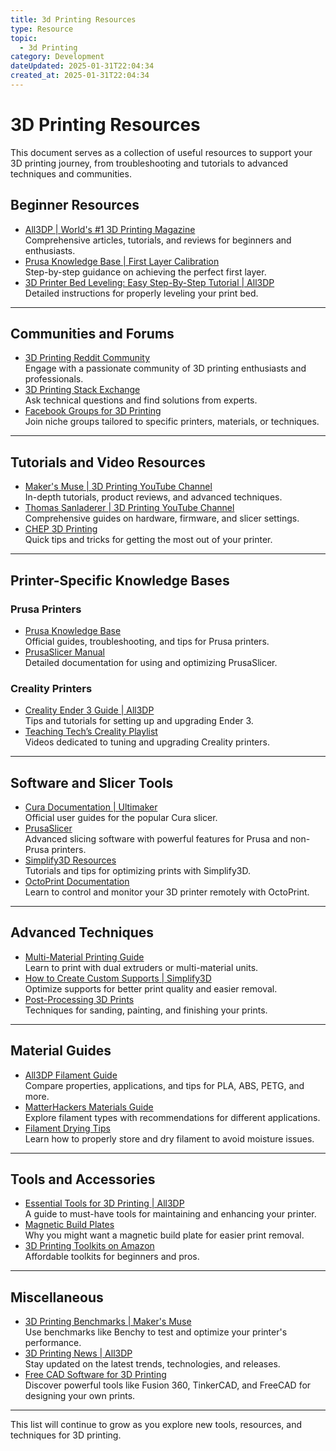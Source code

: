```yaml
---
title: 3d Printing Resources
type: Resource
topic:
  - 3d Printing
category: Development
dateUpdated: 2025-01-31T22:04:34
created_at: 2025-01-31T22:04:34
---
```

# 3D Printing Resources
This document serves as a collection of useful resources to support your 3D printing journey, from troubleshooting and tutorials to advanced techniques and communities.
## Beginner Resources
- [All3DP | World's #1 3D Printing Magazine](https://all3dp.com/?s=Bullseye)  
  Comprehensive articles, tutorials, and reviews for beginners and enthusiasts.
- [Prusa Knowledge Base | First Layer Calibration](https://help.prusa3d.com/en/article/first-layer-calibration_112364)  
  Step-by-step guidance on achieving the perfect first layer.
- [3D Printer Bed Leveling: Easy Step-By-Step Tutorial | All3DP](https://all3dp.com/2/3d-printer-bed-leveling-step-by-step-tutorial/)  
  Detailed instructions for properly leveling your print bed.

---

## Communities and Forums
- [3D Printing Reddit Community](https://www.reddit.com/r/3Dprinting/)  
  Engage with a passionate community of 3D printing enthusiasts and professionals.
- [3D Printing Stack Exchange](https://3dprinting.stackexchange.com/)  
  Ask technical questions and find solutions from experts.
- [Facebook Groups for 3D Printing](https://www.facebook.com/search/top?q=3d%20printing%20groups)  
  Join niche groups tailored to specific printers, materials, or techniques.

---

## Tutorials and Video Resources
- [Maker's Muse | 3D Printing YouTube Channel](https://www.youtube.com/user/TheMakersMuse)  
  In-depth tutorials, product reviews, and advanced techniques.
- [Thomas Sanladerer | 3D Printing YouTube Channel](https://www.youtube.com/user/ThomasSanladerer)  
  Comprehensive guides on hardware, firmware, and slicer settings.
- [CHEP 3D Printing](https://www.youtube.com/channel/UCmE_koDaZoMXunnAVzcXh4g)  
  Quick tips and tricks for getting the most out of your printer.

---

## Printer-Specific Knowledge Bases
### Prusa Printers
- [Prusa Knowledge Base](https://help.prusa3d.com/)  
  Official guides, troubleshooting, and tips for Prusa printers.
- [PrusaSlicer Manual](https://help.prusa3d.com/en/category/prusaslicer_204)  
  Detailed documentation for using and optimizing PrusaSlicer.

### Creality Printers
- [Creality Ender 3 Guide | All3DP](https://all3dp.com/2/creality-ender-3-setup-guide/)  
  Tips and tutorials for setting up and upgrading Ender 3.
- [Teaching Tech’s Creality Playlist](https://www.youtube.com/playlist?list=PLGqRUdq4OdYSwAf3Kfz1E6XSRy19shvqD)  
  Videos dedicated to tuning and upgrading Creality printers.

---

## Software and Slicer Tools
- [Cura Documentation | Ultimaker](https://support.ultimaker.com/hc/en-us/sections/360003490279-Cura)  
  Official user guides for the popular Cura slicer.
- [PrusaSlicer](https://www.prusa3d.com/prusaslicer/)  
  Advanced slicing software with powerful features for Prusa and non-Prusa printers.
- [Simplify3D Resources](https://www.simplify3d.com/resources/)  
  Tutorials and tips for optimizing prints with Simplify3D.
- [OctoPrint Documentation](https://docs.octoprint.org/en/master/)  
  Learn to control and monitor your 3D printer remotely with OctoPrint.

---

## Advanced Techniques
- [Multi-Material Printing Guide](https://all3dp.com/2/multi-material-3d-printing-guide/)  
  Learn to print with dual extruders or multi-material units.
- [How to Create Custom Supports | Simplify3D](https://www.simplify3d.com/support/articles/creating-custom-supports/)  
  Optimize supports for better print quality and easier removal.
- [Post-Processing 3D Prints](https://all3dp.com/2/3d-printing-post-processing-techniques/)  
  Techniques for sanding, painting, and finishing your prints.

---

## Material Guides
- [All3DP Filament Guide](https://all3dp.com/2/3d-printer-filament-types/)  
  Compare properties, applications, and tips for PLA, ABS, PETG, and more.
- [MatterHackers Materials Guide](https://www.matterhackers.com/3d-printer-filament-compare)  
  Explore filament types with recommendations for different applications.
- [Filament Drying Tips](https://all3dp.com/2/dry-box-for-3d-printer-filament/)  
  Learn how to properly store and dry filament to avoid moisture issues.

---

## Tools and Accessories
- [Essential Tools for 3D Printing | All3DP](https://all3dp.com/2/3d-printer-tools/)  
  A guide to must-have tools for maintaining and enhancing your printer.
- [Magnetic Build Plates](https://all3dp.com/2/3d-printer-magnetic-bed-buyers-guide/)  
  Why you might want a magnetic build plate for easier print removal.
- [3D Printing Toolkits on Amazon](https://www.amazon.com/s?k=3d+printer+tool+kit)  
  Affordable toolkits for beginners and pros.

---

## Miscellaneous
- [3D Printing Benchmarks | Maker's Muse](https://www.youtube.com/watch?v=_LHPXy0K09s)  
  Use benchmarks like Benchy to test and optimize your printer's performance.
- [3D Printing News | All3DP](https://all3dp.com/news/)  
  Stay updated on the latest trends, technologies, and releases.
- [Free CAD Software for 3D Printing](https://all3dp.com/1/best-free-cad-software-for-3d-printing/)  
  Discover powerful tools like Fusion 360, TinkerCAD, and FreeCAD for designing your own prints.

---

This list will continue to grow as you explore new tools, resources, and techniques for 3D printing.
